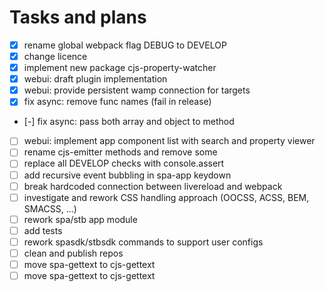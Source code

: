 Tasks and plans
===============

- [x] rename global webpack flag DEBUG to DEVELOP
- [x] change licence
- [x] implement new package cjs-property-watcher
- [x] webui: draft plugin implementation
- [x] webui: provide persistent wamp connection for targets
- [x] fix async: remove func names (fail in release)
- [-] fix async: pass both array and object to method
- [ ] webui: implement app component list with search and property viewer
- [ ] rename cjs-emitter methods and remove some
- [ ] replace all DEVELOP checks with console.assert
- [ ] add recursive event bubbling in spa-app keydown
- [ ] break hardcoded connection between livereload and webpack
- [ ] investigate and rework CSS handling approach (OOCSS, ACSS, BEM, SMACSS, ...)
- [ ] rework spa/stb app module
- [ ] add tests
- [ ] rework spasdk/stbsdk commands to support user configs
- [ ] clean and publish repos
- [ ] move spa-gettext to cjs-gettext
- [ ] move spa-gettext to cjs-gettext

